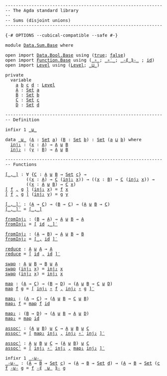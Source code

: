<pre class="Agda"><a id="1" class="Comment">------------------------------------------------------------------------</a>
<a id="74" class="Comment">-- The Agda standard library</a>
<a id="103" class="Comment">--</a>
<a id="106" class="Comment">-- Sums (disjoint unions)</a>
<a id="132" class="Comment">------------------------------------------------------------------------</a>

<a id="206" class="Symbol">{-#</a> <a id="210" class="Keyword">OPTIONS</a> <a id="218" class="Pragma">--cubical-compatible</a> <a id="239" class="Pragma">--safe</a> <a id="246" class="Symbol">#-}</a>

<a id="251" class="Keyword">module</a> <a id="258" href="Data.Sum.Base.html" class="Module">Data.Sum.Base</a> <a id="272" class="Keyword">where</a>

<a id="279" class="Keyword">open</a> <a id="284" class="Keyword">import</a> <a id="291" href="Data.Bool.Base.html" class="Module">Data.Bool.Base</a> <a id="306" class="Keyword">using</a> <a id="312" class="Symbol">(</a><a id="313" href="Agda.Builtin.Bool.html#198" class="InductiveConstructor">true</a><a id="317" class="Symbol">;</a> <a id="319" href="Agda.Builtin.Bool.html#192" class="InductiveConstructor">false</a><a id="324" class="Symbol">)</a>
<a id="326" class="Keyword">open</a> <a id="331" class="Keyword">import</a> <a id="338" href="Function.Base.html" class="Module">Function.Base</a> <a id="352" class="Keyword">using</a> <a id="358" class="Symbol">(</a><a id="359" href="Function.Base.html#1115" class="Function Operator">_∘_</a><a id="362" class="Symbol">;</a> <a id="364" href="Function.Base.html#3626" class="Function Operator">_∘′_</a><a id="368" class="Symbol">;</a> <a id="370" href="Function.Base.html#5039" class="Function Operator">_-⟪_⟫-_</a> <a id="378" class="Symbol">;</a> <a id="380" href="Function.Base.html#704" class="Function">id</a><a id="382" class="Symbol">)</a>
<a id="384" class="Keyword">open</a> <a id="389" class="Keyword">import</a> <a id="396" href="Level.html" class="Module">Level</a> <a id="402" class="Keyword">using</a> <a id="408" class="Symbol">(</a><a id="409" href="Agda.Primitive.html#742" class="Postulate">Level</a><a id="414" class="Symbol">;</a> <a id="416" href="Agda.Primitive.html#961" class="Primitive Operator">_⊔_</a><a id="419" class="Symbol">)</a>

<a id="422" class="Keyword">private</a>
  <a id="432" class="Keyword">variable</a>
    <a id="445" href="Data.Sum.Base.html#445" class="Generalizable">a</a> <a id="447" href="Data.Sum.Base.html#447" class="Generalizable">b</a> <a id="449" href="Data.Sum.Base.html#449" class="Generalizable">c</a> <a id="451" href="Data.Sum.Base.html#451" class="Generalizable">d</a> <a id="453" class="Symbol">:</a> <a id="455" href="Agda.Primitive.html#742" class="Postulate">Level</a>
    <a id="465" href="Data.Sum.Base.html#465" class="Generalizable">A</a> <a id="467" class="Symbol">:</a> <a id="469" href="Agda.Primitive.html#388" class="Primitive">Set</a> <a id="473" href="Data.Sum.Base.html#445" class="Generalizable">a</a>
    <a id="479" href="Data.Sum.Base.html#479" class="Generalizable">B</a> <a id="481" class="Symbol">:</a> <a id="483" href="Agda.Primitive.html#388" class="Primitive">Set</a> <a id="487" href="Data.Sum.Base.html#447" class="Generalizable">b</a>
    <a id="493" href="Data.Sum.Base.html#493" class="Generalizable">C</a> <a id="495" class="Symbol">:</a> <a id="497" href="Agda.Primitive.html#388" class="Primitive">Set</a> <a id="501" href="Data.Sum.Base.html#449" class="Generalizable">c</a>
    <a id="507" href="Data.Sum.Base.html#507" class="Generalizable">D</a> <a id="509" class="Symbol">:</a> <a id="511" href="Agda.Primitive.html#388" class="Primitive">Set</a> <a id="515" href="Data.Sum.Base.html#451" class="Generalizable">d</a>

<a id="518" class="Comment">------------------------------------------------------------------------</a>
<a id="591" class="Comment">-- Definition</a>

<a id="606" class="Keyword">infixr</a> <a id="613" class="Number">1</a> <a id="615" href="Data.Sum.Base.html#625" class="Datatype Operator">_⊎_</a>

<a id="620" class="Keyword">data</a> <a id="_⊎_"></a><a id="625" href="Data.Sum.Base.html#625" class="Datatype Operator">_⊎_</a> <a id="629" class="Symbol">(</a><a id="630" href="Data.Sum.Base.html#630" class="Bound">A</a> <a id="632" class="Symbol">:</a> <a id="634" href="Agda.Primitive.html#388" class="Primitive">Set</a> <a id="638" href="Data.Sum.Base.html#445" class="Generalizable">a</a><a id="639" class="Symbol">)</a> <a id="641" class="Symbol">(</a><a id="642" href="Data.Sum.Base.html#642" class="Bound">B</a> <a id="644" class="Symbol">:</a> <a id="646" href="Agda.Primitive.html#388" class="Primitive">Set</a> <a id="650" href="Data.Sum.Base.html#447" class="Generalizable">b</a><a id="651" class="Symbol">)</a> <a id="653" class="Symbol">:</a> <a id="655" href="Agda.Primitive.html#388" class="Primitive">Set</a> <a id="659" class="Symbol">(</a><a id="660" href="Data.Sum.Base.html#638" class="Bound">a</a> <a id="662" href="Agda.Primitive.html#961" class="Primitive Operator">⊔</a> <a id="664" href="Data.Sum.Base.html#650" class="Bound">b</a><a id="665" class="Symbol">)</a> <a id="667" class="Keyword">where</a>
  <a id="_⊎_.inj₁"></a><a id="675" href="Data.Sum.Base.html#675" class="InductiveConstructor">inj₁</a> <a id="680" class="Symbol">:</a> <a id="682" class="Symbol">(</a><a id="683" href="Data.Sum.Base.html#683" class="Bound">x</a> <a id="685" class="Symbol">:</a> <a id="687" href="Data.Sum.Base.html#630" class="Bound">A</a><a id="688" class="Symbol">)</a> <a id="690" class="Symbol">→</a> <a id="692" href="Data.Sum.Base.html#630" class="Bound">A</a> <a id="694" href="Data.Sum.Base.html#625" class="Datatype Operator">⊎</a> <a id="696" href="Data.Sum.Base.html#642" class="Bound">B</a>
  <a id="_⊎_.inj₂"></a><a id="700" href="Data.Sum.Base.html#700" class="InductiveConstructor">inj₂</a> <a id="705" class="Symbol">:</a> <a id="707" class="Symbol">(</a><a id="708" href="Data.Sum.Base.html#708" class="Bound">y</a> <a id="710" class="Symbol">:</a> <a id="712" href="Data.Sum.Base.html#642" class="Bound">B</a><a id="713" class="Symbol">)</a> <a id="715" class="Symbol">→</a> <a id="717" href="Data.Sum.Base.html#630" class="Bound">A</a> <a id="719" href="Data.Sum.Base.html#625" class="Datatype Operator">⊎</a> <a id="721" href="Data.Sum.Base.html#642" class="Bound">B</a>

<a id="724" class="Comment">------------------------------------------------------------------------</a>
<a id="797" class="Comment">-- Functions</a>

<a id="[_,_]"></a><a id="811" href="Data.Sum.Base.html#811" class="Function Operator">[_,_]</a> <a id="817" class="Symbol">:</a> <a id="819" class="Symbol">∀</a> <a id="821" class="Symbol">{</a><a id="822" href="Data.Sum.Base.html#822" class="Bound">C</a> <a id="824" class="Symbol">:</a> <a id="826" href="Data.Sum.Base.html#465" class="Generalizable">A</a> <a id="828" href="Data.Sum.Base.html#625" class="Datatype Operator">⊎</a> <a id="830" href="Data.Sum.Base.html#479" class="Generalizable">B</a> <a id="832" class="Symbol">→</a> <a id="834" href="Agda.Primitive.html#388" class="Primitive">Set</a> <a id="838" href="Data.Sum.Base.html#449" class="Generalizable">c</a><a id="839" class="Symbol">}</a> <a id="841" class="Symbol">→</a>
        <a id="851" class="Symbol">((</a><a id="853" href="Data.Sum.Base.html#853" class="Bound">x</a> <a id="855" class="Symbol">:</a> <a id="857" href="Data.Sum.Base.html#465" class="Generalizable">A</a><a id="858" class="Symbol">)</a> <a id="860" class="Symbol">→</a> <a id="862" href="Data.Sum.Base.html#822" class="Bound">C</a> <a id="864" class="Symbol">(</a><a id="865" href="Data.Sum.Base.html#675" class="InductiveConstructor">inj₁</a> <a id="870" href="Data.Sum.Base.html#853" class="Bound">x</a><a id="871" class="Symbol">))</a> <a id="874" class="Symbol">→</a> <a id="876" class="Symbol">((</a><a id="878" href="Data.Sum.Base.html#878" class="Bound">x</a> <a id="880" class="Symbol">:</a> <a id="882" href="Data.Sum.Base.html#479" class="Generalizable">B</a><a id="883" class="Symbol">)</a> <a id="885" class="Symbol">→</a> <a id="887" href="Data.Sum.Base.html#822" class="Bound">C</a> <a id="889" class="Symbol">(</a><a id="890" href="Data.Sum.Base.html#700" class="InductiveConstructor">inj₂</a> <a id="895" href="Data.Sum.Base.html#878" class="Bound">x</a><a id="896" class="Symbol">))</a> <a id="899" class="Symbol">→</a>
        <a id="909" class="Symbol">((</a><a id="911" href="Data.Sum.Base.html#911" class="Bound">x</a> <a id="913" class="Symbol">:</a> <a id="915" href="Data.Sum.Base.html#465" class="Generalizable">A</a> <a id="917" href="Data.Sum.Base.html#625" class="Datatype Operator">⊎</a> <a id="919" href="Data.Sum.Base.html#479" class="Generalizable">B</a><a id="920" class="Symbol">)</a> <a id="922" class="Symbol">→</a> <a id="924" href="Data.Sum.Base.html#822" class="Bound">C</a> <a id="926" href="Data.Sum.Base.html#911" class="Bound">x</a><a id="927" class="Symbol">)</a>
<a id="929" href="Data.Sum.Base.html#811" class="Function Operator">[</a> <a id="931" href="Data.Sum.Base.html#931" class="Bound">f</a> <a id="933" href="Data.Sum.Base.html#811" class="Function Operator">,</a> <a id="935" href="Data.Sum.Base.html#935" class="Bound">g</a> <a id="937" href="Data.Sum.Base.html#811" class="Function Operator">]</a> <a id="939" class="Symbol">(</a><a id="940" href="Data.Sum.Base.html#675" class="InductiveConstructor">inj₁</a> <a id="945" href="Data.Sum.Base.html#945" class="Bound">x</a><a id="946" class="Symbol">)</a> <a id="948" class="Symbol">=</a> <a id="950" href="Data.Sum.Base.html#931" class="Bound">f</a> <a id="952" href="Data.Sum.Base.html#945" class="Bound">x</a>
<a id="954" href="Data.Sum.Base.html#811" class="Function Operator">[</a> <a id="956" href="Data.Sum.Base.html#956" class="Bound">f</a> <a id="958" href="Data.Sum.Base.html#811" class="Function Operator">,</a> <a id="960" href="Data.Sum.Base.html#960" class="Bound">g</a> <a id="962" href="Data.Sum.Base.html#811" class="Function Operator">]</a> <a id="964" class="Symbol">(</a><a id="965" href="Data.Sum.Base.html#700" class="InductiveConstructor">inj₂</a> <a id="970" href="Data.Sum.Base.html#970" class="Bound">y</a><a id="971" class="Symbol">)</a> <a id="973" class="Symbol">=</a> <a id="975" href="Data.Sum.Base.html#960" class="Bound">g</a> <a id="977" href="Data.Sum.Base.html#970" class="Bound">y</a>

<a id="[_,_]′"></a><a id="980" href="Data.Sum.Base.html#980" class="Function Operator">[_,_]′</a> <a id="987" class="Symbol">:</a> <a id="989" class="Symbol">(</a><a id="990" href="Data.Sum.Base.html#465" class="Generalizable">A</a> <a id="992" class="Symbol">→</a> <a id="994" href="Data.Sum.Base.html#493" class="Generalizable">C</a><a id="995" class="Symbol">)</a> <a id="997" class="Symbol">→</a> <a id="999" class="Symbol">(</a><a id="1000" href="Data.Sum.Base.html#479" class="Generalizable">B</a> <a id="1002" class="Symbol">→</a> <a id="1004" href="Data.Sum.Base.html#493" class="Generalizable">C</a><a id="1005" class="Symbol">)</a> <a id="1007" class="Symbol">→</a> <a id="1009" class="Symbol">(</a><a id="1010" href="Data.Sum.Base.html#465" class="Generalizable">A</a> <a id="1012" href="Data.Sum.Base.html#625" class="Datatype Operator">⊎</a> <a id="1014" href="Data.Sum.Base.html#479" class="Generalizable">B</a> <a id="1016" class="Symbol">→</a> <a id="1018" href="Data.Sum.Base.html#493" class="Generalizable">C</a><a id="1019" class="Symbol">)</a>
<a id="1021" href="Data.Sum.Base.html#980" class="Function Operator">[_,_]′</a> <a id="1028" class="Symbol">=</a> <a id="1030" href="Data.Sum.Base.html#811" class="Function Operator">[_,_]</a>

<a id="fromInj₁"></a><a id="1037" href="Data.Sum.Base.html#1037" class="Function">fromInj₁</a> <a id="1046" class="Symbol">:</a> <a id="1048" class="Symbol">(</a><a id="1049" href="Data.Sum.Base.html#479" class="Generalizable">B</a> <a id="1051" class="Symbol">→</a> <a id="1053" href="Data.Sum.Base.html#465" class="Generalizable">A</a><a id="1054" class="Symbol">)</a> <a id="1056" class="Symbol">→</a> <a id="1058" href="Data.Sum.Base.html#465" class="Generalizable">A</a> <a id="1060" href="Data.Sum.Base.html#625" class="Datatype Operator">⊎</a> <a id="1062" href="Data.Sum.Base.html#479" class="Generalizable">B</a> <a id="1064" class="Symbol">→</a> <a id="1066" href="Data.Sum.Base.html#465" class="Generalizable">A</a>
<a id="1068" href="Data.Sum.Base.html#1037" class="Function">fromInj₁</a> <a id="1077" class="Symbol">=</a> <a id="1079" href="Data.Sum.Base.html#980" class="Function Operator">[</a> <a id="1081" href="Function.Base.html#704" class="Function">id</a> <a id="1084" href="Data.Sum.Base.html#980" class="Function Operator">,_]′</a>

<a id="fromInj₂"></a><a id="1090" href="Data.Sum.Base.html#1090" class="Function">fromInj₂</a> <a id="1099" class="Symbol">:</a> <a id="1101" class="Symbol">(</a><a id="1102" href="Data.Sum.Base.html#465" class="Generalizable">A</a> <a id="1104" class="Symbol">→</a> <a id="1106" href="Data.Sum.Base.html#479" class="Generalizable">B</a><a id="1107" class="Symbol">)</a> <a id="1109" class="Symbol">→</a> <a id="1111" href="Data.Sum.Base.html#465" class="Generalizable">A</a> <a id="1113" href="Data.Sum.Base.html#625" class="Datatype Operator">⊎</a> <a id="1115" href="Data.Sum.Base.html#479" class="Generalizable">B</a> <a id="1117" class="Symbol">→</a> <a id="1119" href="Data.Sum.Base.html#479" class="Generalizable">B</a>
<a id="1121" href="Data.Sum.Base.html#1090" class="Function">fromInj₂</a> <a id="1130" class="Symbol">=</a> <a id="1132" href="Data.Sum.Base.html#980" class="Function Operator">[_,</a> <a id="1136" href="Function.Base.html#704" class="Function">id</a> <a id="1139" href="Data.Sum.Base.html#980" class="Function Operator">]′</a>

<a id="reduce"></a><a id="1143" href="Data.Sum.Base.html#1143" class="Function">reduce</a> <a id="1150" class="Symbol">:</a> <a id="1152" href="Data.Sum.Base.html#465" class="Generalizable">A</a> <a id="1154" href="Data.Sum.Base.html#625" class="Datatype Operator">⊎</a> <a id="1156" href="Data.Sum.Base.html#465" class="Generalizable">A</a> <a id="1158" class="Symbol">→</a> <a id="1160" href="Data.Sum.Base.html#465" class="Generalizable">A</a>
<a id="1162" href="Data.Sum.Base.html#1143" class="Function">reduce</a> <a id="1169" class="Symbol">=</a> <a id="1171" href="Data.Sum.Base.html#980" class="Function Operator">[</a> <a id="1173" href="Function.Base.html#704" class="Function">id</a> <a id="1176" href="Data.Sum.Base.html#980" class="Function Operator">,</a> <a id="1178" href="Function.Base.html#704" class="Function">id</a> <a id="1181" href="Data.Sum.Base.html#980" class="Function Operator">]′</a>

<a id="swap"></a><a id="1185" href="Data.Sum.Base.html#1185" class="Function">swap</a> <a id="1190" class="Symbol">:</a> <a id="1192" href="Data.Sum.Base.html#465" class="Generalizable">A</a> <a id="1194" href="Data.Sum.Base.html#625" class="Datatype Operator">⊎</a> <a id="1196" href="Data.Sum.Base.html#479" class="Generalizable">B</a> <a id="1198" class="Symbol">→</a> <a id="1200" href="Data.Sum.Base.html#479" class="Generalizable">B</a> <a id="1202" href="Data.Sum.Base.html#625" class="Datatype Operator">⊎</a> <a id="1204" href="Data.Sum.Base.html#465" class="Generalizable">A</a>
<a id="1206" href="Data.Sum.Base.html#1185" class="Function">swap</a> <a id="1211" class="Symbol">(</a><a id="1212" href="Data.Sum.Base.html#675" class="InductiveConstructor">inj₁</a> <a id="1217" href="Data.Sum.Base.html#1217" class="Bound">x</a><a id="1218" class="Symbol">)</a> <a id="1220" class="Symbol">=</a> <a id="1222" href="Data.Sum.Base.html#700" class="InductiveConstructor">inj₂</a> <a id="1227" href="Data.Sum.Base.html#1217" class="Bound">x</a>
<a id="1229" href="Data.Sum.Base.html#1185" class="Function">swap</a> <a id="1234" class="Symbol">(</a><a id="1235" href="Data.Sum.Base.html#700" class="InductiveConstructor">inj₂</a> <a id="1240" href="Data.Sum.Base.html#1240" class="Bound">x</a><a id="1241" class="Symbol">)</a> <a id="1243" class="Symbol">=</a> <a id="1245" href="Data.Sum.Base.html#675" class="InductiveConstructor">inj₁</a> <a id="1250" href="Data.Sum.Base.html#1240" class="Bound">x</a>

<a id="map"></a><a id="1253" href="Data.Sum.Base.html#1253" class="Function">map</a> <a id="1257" class="Symbol">:</a> <a id="1259" class="Symbol">(</a><a id="1260" href="Data.Sum.Base.html#465" class="Generalizable">A</a> <a id="1262" class="Symbol">→</a> <a id="1264" href="Data.Sum.Base.html#493" class="Generalizable">C</a><a id="1265" class="Symbol">)</a> <a id="1267" class="Symbol">→</a> <a id="1269" class="Symbol">(</a><a id="1270" href="Data.Sum.Base.html#479" class="Generalizable">B</a> <a id="1272" class="Symbol">→</a> <a id="1274" href="Data.Sum.Base.html#507" class="Generalizable">D</a><a id="1275" class="Symbol">)</a> <a id="1277" class="Symbol">→</a> <a id="1279" class="Symbol">(</a><a id="1280" href="Data.Sum.Base.html#465" class="Generalizable">A</a> <a id="1282" href="Data.Sum.Base.html#625" class="Datatype Operator">⊎</a> <a id="1284" href="Data.Sum.Base.html#479" class="Generalizable">B</a> <a id="1286" class="Symbol">→</a> <a id="1288" href="Data.Sum.Base.html#493" class="Generalizable">C</a> <a id="1290" href="Data.Sum.Base.html#625" class="Datatype Operator">⊎</a> <a id="1292" href="Data.Sum.Base.html#507" class="Generalizable">D</a><a id="1293" class="Symbol">)</a>
<a id="1295" href="Data.Sum.Base.html#1253" class="Function">map</a> <a id="1299" href="Data.Sum.Base.html#1299" class="Bound">f</a> <a id="1301" href="Data.Sum.Base.html#1301" class="Bound">g</a> <a id="1303" class="Symbol">=</a> <a id="1305" href="Data.Sum.Base.html#980" class="Function Operator">[</a> <a id="1307" href="Data.Sum.Base.html#675" class="InductiveConstructor">inj₁</a> <a id="1312" href="Function.Base.html#1115" class="Function Operator">∘</a> <a id="1314" href="Data.Sum.Base.html#1299" class="Bound">f</a> <a id="1316" href="Data.Sum.Base.html#980" class="Function Operator">,</a> <a id="1318" href="Data.Sum.Base.html#700" class="InductiveConstructor">inj₂</a> <a id="1323" href="Function.Base.html#1115" class="Function Operator">∘</a> <a id="1325" href="Data.Sum.Base.html#1301" class="Bound">g</a> <a id="1327" href="Data.Sum.Base.html#980" class="Function Operator">]′</a>

<a id="map₁"></a><a id="1331" href="Data.Sum.Base.html#1331" class="Function">map₁</a> <a id="1336" class="Symbol">:</a> <a id="1338" class="Symbol">(</a><a id="1339" href="Data.Sum.Base.html#465" class="Generalizable">A</a> <a id="1341" class="Symbol">→</a> <a id="1343" href="Data.Sum.Base.html#493" class="Generalizable">C</a><a id="1344" class="Symbol">)</a> <a id="1346" class="Symbol">→</a> <a id="1348" class="Symbol">(</a><a id="1349" href="Data.Sum.Base.html#465" class="Generalizable">A</a> <a id="1351" href="Data.Sum.Base.html#625" class="Datatype Operator">⊎</a> <a id="1353" href="Data.Sum.Base.html#479" class="Generalizable">B</a> <a id="1355" class="Symbol">→</a> <a id="1357" href="Data.Sum.Base.html#493" class="Generalizable">C</a> <a id="1359" href="Data.Sum.Base.html#625" class="Datatype Operator">⊎</a> <a id="1361" href="Data.Sum.Base.html#479" class="Generalizable">B</a><a id="1362" class="Symbol">)</a>
<a id="1364" href="Data.Sum.Base.html#1331" class="Function">map₁</a> <a id="1369" href="Data.Sum.Base.html#1369" class="Bound">f</a> <a id="1371" class="Symbol">=</a> <a id="1373" href="Data.Sum.Base.html#1253" class="Function">map</a> <a id="1377" href="Data.Sum.Base.html#1369" class="Bound">f</a> <a id="1379" href="Function.Base.html#704" class="Function">id</a>

<a id="map₂"></a><a id="1383" href="Data.Sum.Base.html#1383" class="Function">map₂</a> <a id="1388" class="Symbol">:</a> <a id="1390" class="Symbol">(</a><a id="1391" href="Data.Sum.Base.html#479" class="Generalizable">B</a> <a id="1393" class="Symbol">→</a> <a id="1395" href="Data.Sum.Base.html#507" class="Generalizable">D</a><a id="1396" class="Symbol">)</a> <a id="1398" class="Symbol">→</a> <a id="1400" class="Symbol">(</a><a id="1401" href="Data.Sum.Base.html#465" class="Generalizable">A</a> <a id="1403" href="Data.Sum.Base.html#625" class="Datatype Operator">⊎</a> <a id="1405" href="Data.Sum.Base.html#479" class="Generalizable">B</a> <a id="1407" class="Symbol">→</a> <a id="1409" href="Data.Sum.Base.html#465" class="Generalizable">A</a> <a id="1411" href="Data.Sum.Base.html#625" class="Datatype Operator">⊎</a> <a id="1413" href="Data.Sum.Base.html#507" class="Generalizable">D</a><a id="1414" class="Symbol">)</a>
<a id="1416" href="Data.Sum.Base.html#1383" class="Function">map₂</a> <a id="1421" class="Symbol">=</a> <a id="1423" href="Data.Sum.Base.html#1253" class="Function">map</a> <a id="1427" href="Function.Base.html#704" class="Function">id</a>

<a id="assocʳ"></a><a id="1431" href="Data.Sum.Base.html#1431" class="Function">assocʳ</a> <a id="1438" class="Symbol">:</a> <a id="1440" class="Symbol">(</a><a id="1441" href="Data.Sum.Base.html#465" class="Generalizable">A</a> <a id="1443" href="Data.Sum.Base.html#625" class="Datatype Operator">⊎</a> <a id="1445" href="Data.Sum.Base.html#479" class="Generalizable">B</a><a id="1446" class="Symbol">)</a> <a id="1448" href="Data.Sum.Base.html#625" class="Datatype Operator">⊎</a> <a id="1450" href="Data.Sum.Base.html#493" class="Generalizable">C</a> <a id="1452" class="Symbol">→</a> <a id="1454" href="Data.Sum.Base.html#465" class="Generalizable">A</a> <a id="1456" href="Data.Sum.Base.html#625" class="Datatype Operator">⊎</a> <a id="1458" href="Data.Sum.Base.html#479" class="Generalizable">B</a> <a id="1460" href="Data.Sum.Base.html#625" class="Datatype Operator">⊎</a> <a id="1462" href="Data.Sum.Base.html#493" class="Generalizable">C</a>
<a id="1464" href="Data.Sum.Base.html#1431" class="Function">assocʳ</a> <a id="1471" class="Symbol">=</a> <a id="1473" href="Data.Sum.Base.html#980" class="Function Operator">[</a> <a id="1475" href="Data.Sum.Base.html#1383" class="Function">map₂</a> <a id="1480" href="Data.Sum.Base.html#675" class="InductiveConstructor">inj₁</a> <a id="1485" href="Data.Sum.Base.html#980" class="Function Operator">,</a> <a id="1487" href="Data.Sum.Base.html#700" class="InductiveConstructor">inj₂</a> <a id="1492" href="Function.Base.html#3626" class="Function Operator">∘′</a> <a id="1495" href="Data.Sum.Base.html#700" class="InductiveConstructor">inj₂</a> <a id="1500" href="Data.Sum.Base.html#980" class="Function Operator">]′</a>

<a id="assocˡ"></a><a id="1504" href="Data.Sum.Base.html#1504" class="Function">assocˡ</a> <a id="1511" class="Symbol">:</a> <a id="1513" href="Data.Sum.Base.html#465" class="Generalizable">A</a> <a id="1515" href="Data.Sum.Base.html#625" class="Datatype Operator">⊎</a> <a id="1517" href="Data.Sum.Base.html#479" class="Generalizable">B</a> <a id="1519" href="Data.Sum.Base.html#625" class="Datatype Operator">⊎</a> <a id="1521" href="Data.Sum.Base.html#493" class="Generalizable">C</a> <a id="1523" class="Symbol">→</a> <a id="1525" class="Symbol">(</a><a id="1526" href="Data.Sum.Base.html#465" class="Generalizable">A</a> <a id="1528" href="Data.Sum.Base.html#625" class="Datatype Operator">⊎</a> <a id="1530" href="Data.Sum.Base.html#479" class="Generalizable">B</a><a id="1531" class="Symbol">)</a> <a id="1533" href="Data.Sum.Base.html#625" class="Datatype Operator">⊎</a> <a id="1535" href="Data.Sum.Base.html#493" class="Generalizable">C</a>
<a id="1537" href="Data.Sum.Base.html#1504" class="Function">assocˡ</a> <a id="1544" class="Symbol">=</a> <a id="1546" href="Data.Sum.Base.html#980" class="Function Operator">[</a> <a id="1548" href="Data.Sum.Base.html#675" class="InductiveConstructor">inj₁</a> <a id="1553" href="Function.Base.html#3626" class="Function Operator">∘′</a> <a id="1556" href="Data.Sum.Base.html#675" class="InductiveConstructor">inj₁</a> <a id="1561" href="Data.Sum.Base.html#980" class="Function Operator">,</a> <a id="1563" href="Data.Sum.Base.html#1331" class="Function">map₁</a> <a id="1568" href="Data.Sum.Base.html#700" class="InductiveConstructor">inj₂</a> <a id="1573" href="Data.Sum.Base.html#980" class="Function Operator">]′</a>

<a id="1577" class="Keyword">infixr</a> <a id="1584" class="Number">1</a> <a id="1586" href="Data.Sum.Base.html#1592" class="Function Operator">_-⊎-_</a>
<a id="_-⊎-_"></a><a id="1592" href="Data.Sum.Base.html#1592" class="Function Operator">_-⊎-_</a> <a id="1598" class="Symbol">:</a> <a id="1600" class="Symbol">(</a><a id="1601" href="Data.Sum.Base.html#465" class="Generalizable">A</a> <a id="1603" class="Symbol">→</a> <a id="1605" href="Data.Sum.Base.html#479" class="Generalizable">B</a> <a id="1607" class="Symbol">→</a> <a id="1609" href="Agda.Primitive.html#388" class="Primitive">Set</a> <a id="1613" href="Data.Sum.Base.html#449" class="Generalizable">c</a><a id="1614" class="Symbol">)</a> <a id="1616" class="Symbol">→</a> <a id="1618" class="Symbol">(</a><a id="1619" href="Data.Sum.Base.html#465" class="Generalizable">A</a> <a id="1621" class="Symbol">→</a> <a id="1623" href="Data.Sum.Base.html#479" class="Generalizable">B</a> <a id="1625" class="Symbol">→</a> <a id="1627" href="Agda.Primitive.html#388" class="Primitive">Set</a> <a id="1631" href="Data.Sum.Base.html#451" class="Generalizable">d</a><a id="1632" class="Symbol">)</a> <a id="1634" class="Symbol">→</a> <a id="1636" class="Symbol">(</a><a id="1637" href="Data.Sum.Base.html#465" class="Generalizable">A</a> <a id="1639" class="Symbol">→</a> <a id="1641" href="Data.Sum.Base.html#479" class="Generalizable">B</a> <a id="1643" class="Symbol">→</a> <a id="1645" href="Agda.Primitive.html#388" class="Primitive">Set</a> <a id="1649" class="Symbol">(</a><a id="1650" href="Data.Sum.Base.html#449" class="Generalizable">c</a> <a id="1652" href="Agda.Primitive.html#961" class="Primitive Operator">⊔</a> <a id="1654" href="Data.Sum.Base.html#451" class="Generalizable">d</a><a id="1655" class="Symbol">))</a>
<a id="1658" href="Data.Sum.Base.html#1658" class="Bound">f</a> <a id="1660" href="Data.Sum.Base.html#1592" class="Function Operator">-⊎-</a> <a id="1664" href="Data.Sum.Base.html#1664" class="Bound">g</a> <a id="1666" class="Symbol">=</a> <a id="1668" href="Data.Sum.Base.html#1658" class="Bound">f</a> <a id="1670" href="Function.Base.html#5039" class="Function Operator">-⟪</a> <a id="1673" href="Data.Sum.Base.html#625" class="Datatype Operator">_⊎_</a> <a id="1677" href="Function.Base.html#5039" class="Function Operator">⟫-</a> <a id="1680" href="Data.Sum.Base.html#1664" class="Bound">g</a>
</pre>